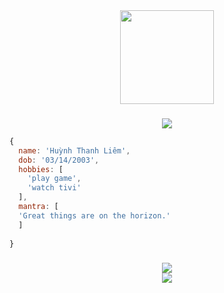 <div align="center">
  <img height="150" src="https://avatars.githubusercontent.com/u/95570833?v=4"  />
</div>

###

###

<!-- VISITOR -->
<div align="center">
  <img src="https://visitor-badge.laobi.icu/badge?page_id=limbanga.limbanga"  />
</div>

```js
{
  name: 'Huỳnh Thanh Liêm',
  dob: '03/14/2003',
  hobbies: [
    'play game',
    'watch tivi'
  ],
  mantra: [
  'Great things are on the horizon.'
  ]
  
}
```


###
<div align="center">
  <img src="https://streak-stats.demolab.com/?user=limbanga&locale=en&mode=daily&theme=dark&hide_border=false&border_radius=5&order=3"  />
</div>

<div align="center">
<img src="https://github-readme-stats.vercel.app/api/top-langs/?username=limbanga&layout=donut&theme=radical" />
</div>
